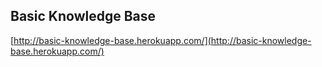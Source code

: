 ## Basic Knowledge Base

[http://basic-knowledge-base.herokuapp.com/](http://basic-knowledge-base.herokuapp.com/)
